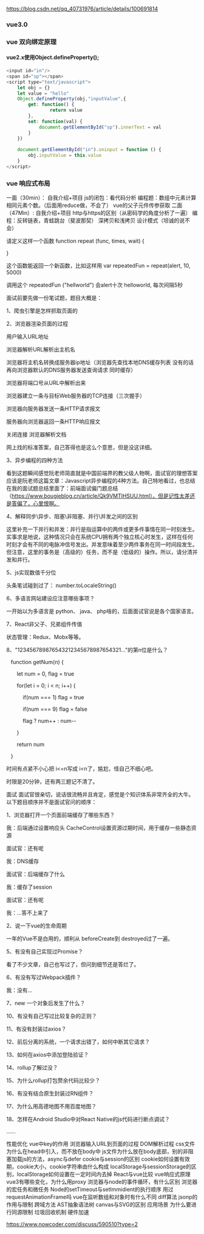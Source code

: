https://blog.csdn.net/qq_40731976/article/details/100691814

### vue3.0

### vue 双向绑定原理
#### vue2.x使用Object.defineProperty();
```js
<input id="in"/>
<span id="sp"></span>
<script type="text/javascript">
    let obj = {}
    let value = "hello"
    Object.defineProperty(obj,"inputValue",{
        get: function() {
                return value
        },
        set: function(val) {
            document.getElementById("sp").innerText = val
        }
    })
    
    document.getElementById("in").oninput = function () {
        obj.inputValue = this.value
    }
</script>
```

### vue 响应式布局

一面（30min）：
自我介绍+项目
js的闭包：看代码分析
编程题：数组中元素计算相同元素个数。（后面用reduce做，不会了）
vue的父子元件传参获取
二面（47Min）:
自我介绍+项目
http与https的区别（从密码学的角度分析了一遍）
编程：反转链表，青蛙跳台（斐波那契）
深拷贝和浅拷贝
设计模式（坦诚的说不会）



请定义这样一个函数
function repeat (func, times, wait) {

}

这个函数能返回一个新函数，比如这样用
var repeatedFun = repeat(alert, 10, 5000)

调用这个 repeatedFun ("hellworld")
会alert十次 helloworld, 每次间隔5秒


面试前要先做一份笔试题，题目大概是：

1、爬虫引擎是怎样抓取页面的

2、浏览器渲染页面的过程

用户输入URL地址

浏览器解析URL解析出主机名

浏览器将主机名转换成服务器ip地址（浏览器先查找本地DNS缓存列表 没有的话 再向浏览器默认的DNS服务器发送查询请求 同时缓存）

浏览器将端口号从URL中解析出来

浏览器建立一条与目标Web服务器的TCP连接（三次握手）

浏览器向服务器发送一条HTTP请求报文

服务器向浏览器返回一条HTTP响应报文

关闭连接 浏览器解析文档

网上找的标准答案，自己答得也是这么个意思，但是没这详细。

3、异步编程的四种方法

看到这题瞬间感觉阮老师简直就是中国前端界的教父级人物啊，面试官的理想答案应该是阮老师这篇文章：Javascript异步编程的4种方法。自己特地看过，也总结在我的面试题总结里面了：前端面试偏门题总结（https://www.bougieblog.cn/article/Qk9VMTlHSUU.html）。但是记性太差还是答偏了，心里恨啊。

4、解释同步\异步、阻塞\非阻塞、并行\并发之间的区别

这里补充一下并行和并发：并行是指运算中的两件或更多件事情在同一时刻发生。实事求是地说，这种情况只会在系统CPU拥有两个独立核心时发生，这样在任何时刻才会有不同的电脉冲信号发出。并发意味着至少两件事务在同一时间段发生。但注意，这里的事务是（高级的）任务，而不是（低级的）操作。所以，请分清并发和并行。

5、js实现数值千分位

头条笔试碰到过了： number.toLocaleString()

6、多语言网站建设应注意哪些事项？

一开始以为多语言是 python、 java、 php啥的，后面面试官说是各个国家语言。

7、React非父子、兄弟组件传值

状态管理：Redux、Mobx等等。

8、"123456789876543212345678987654321..."的第n位是什么？



   function getNum(n) {

       let num = 0, flag = true

       for(let i = 0; i < n; i++) {

           if(num === 1) flag = true

           if(num === 9) flag = false

           flag ? num++ : num--

       }

       return num

   }



时间有点紧不小心把 i<=n写成 i<n了，尴尬，怪自己不细心吧。

时限是20分钟，还有两三题记不清了。

面试
面试官很亲切，说话很流畅并且肯定，感觉是个知识体系非常齐全的大牛。以下题目顺序并不是面试官问的顺序：

1、浏览器打开一个页面前端缓存了哪些东西？

我：后端通过设置响应头 CacheControl设置资源过期时间，用于缓存一些静态资源

面试官：还有呢

我：DNS缓存

面试官：后端缓存了什么

我：缓存了session

面试官：还有呢

我：...答不上来了

2、说一下vue的生命周期

一年的Vue不是白用的，顺利从 beforeCreate到 destroyed过了一遍。

5、有没有自己实现过Promise？

看了不少文章，自己也写过了，但问到细节还是答烂了。

6、有没有写过Webpack插件？

我：没有...

7、new 一个对象后发生了什么？

10、有没有自己写过比较复杂的正则？

11、有没有封装过axios？

12、前后分离的系统，一个请求出错了，如何中断其它请求？

13、如何在axios中添加登陆验证？

14、rollup了解过没？

15、为什么rollup打包赘余代码比较少？

16、有没有结合原生封装过RN组件？

17、为什么用高德地图不用百度地图？

18、怎样在Android Studio中对React Native的js代码进行断点调试？

......

性能优化
vue中key的作用
浏览器输入URL到页面的过程
DOM解析过程
css文件为什么在head中引入，而不放在body中
js文件为什么放在body底部，别的非阻塞加载js的方法，async与defer
cookie与session的区别
cookie如何设置有效期，cookie大小，cookie字符串由什么构成
localStorage与sessionStorage的区别，localStorage如何设置在一定时间内去掉
React与vue比较
vue响应式原理
vue3有哪些变化，为什么用proxy
浏览器与node的事件循环，有什么区别
浏览器的宏任务和微任务
Node的setTimeout与setImmidient的执行顺序
用过requestAnimationFrame吗
vue在监听数组和对象时有什么不同
diff算法
jsonp的作用与限制
跨域方法
AST抽象语法树
canvas与SVG的区别 应用场景
为什么要进行同源限制
垃圾回收机制
硬件加速


https://www.nowcoder.com/discuss/590510?type=2